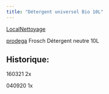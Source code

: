 ```yaml
---
title: "Détergent universel Bio 10L"
---
```


[LocalNettoyage](notes/zones/LocalNettoyage.md)

[prodega](notes/utilisateurs/fournisseurs/prodega.md) Frosch Détergent neutre 10L 

## Historique:

160321 2x 

040920 1x